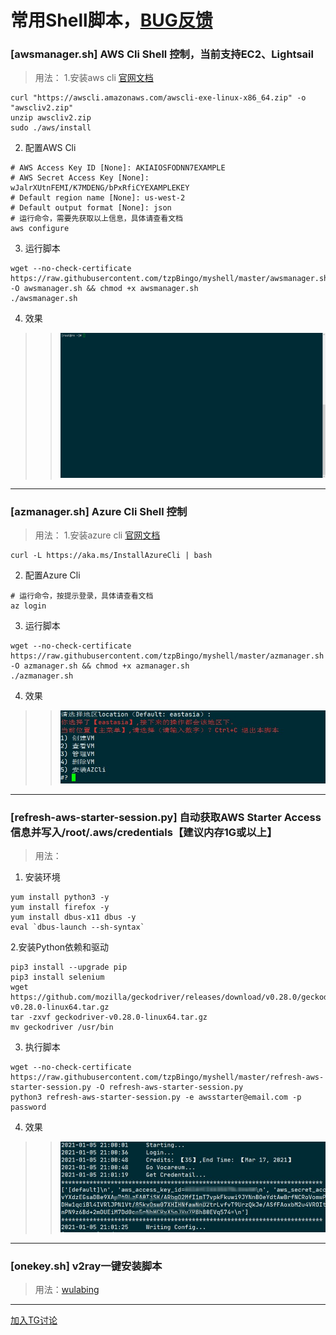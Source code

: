常用Shell脚本，[BUG反馈](https://t.me/clishellmanager)
=========

###  [awsmanager.sh] AWS Cli Shell 控制，当前支持EC2、Lightsail
> 用法：
1.安装aws cli [官网文档](https://docs.aws.amazon.com/zh_cn/cli/latest/userguide/install-cliv2-linux.html)
```
curl "https://awscli.amazonaws.com/awscli-exe-linux-x86_64.zip" -o "awscliv2.zip"
unzip awscliv2.zip
sudo ./aws/install
```
2. 配置AWS Cli
```
# AWS Access Key ID [None]: AKIAIOSFODNN7EXAMPLE
# AWS Secret Access Key [None]: wJalrXUtnFEMI/K7MDENG/bPxRfiCYEXAMPLEKEY
# Default region name [None]: us-west-2
# Default output format [None]: json
# 运行命令，需要先获取以上信息，具体请查看文档
aws configure
```
3. 运行脚本
```
wget --no-check-certificate https://raw.githubusercontent.com/tzpBingo/myshell/master/awsmanager.sh -O awsmanager.sh && chmod +x awsmanager.sh
./awsmanager.sh
```
4. 效果
>> ![image](https://github.com/tzpBingo/myshell/blob/master/imgs/aws.gif)
---------------------------------------------------------------------------------

###  [azmanager.sh] Azure Cli Shell 控制
> 用法：
1.安装azure cli [官网文档](https://docs.microsoft.com/en-us/cli/azure/install-azure-cli-linux?pivots=script)
```
curl -L https://aka.ms/InstallAzureCli | bash
```
2. 配置Azure Cli
```
# 运行命令，按提示登录，具体请查看文档
az login
```
3. 运行脚本
```
wget --no-check-certificate https://raw.githubusercontent.com/tzpBingo/myshell/master/azmanager.sh -O azmanager.sh && chmod +x azmanager.sh
./azmanager.sh
```
4. 效果
>> ![image](https://github.com/tzpBingo/myshell/blob/master/imgs/az.jpg)
------------------------------------------------------------------------

###  [refresh-aws-starter-session.py] 自动获取AWS Starter Access 信息并写入/root/.aws/credentials【建议内存1G或以上】
> 用法：
1. 安装环境
```
yum install python3 -y 
yum install firefox -y
yum install dbus-x11 dbus -y
eval `dbus-launch --sh-syntax`
```
2.安装Python依赖和驱动
```
pip3 install --upgrade pip
pip3 install selenium
wget  https://github.com/mozilla/geckodriver/releases/download/v0.28.0/geckodriver-v0.28.0-linux64.tar.gz
tar -zxvf geckodriver-v0.28.0-linux64.tar.gz
mv geckodriver /usr/bin
```
3. 执行脚本
```
wget --no-check-certificate  https://raw.githubusercontent.com/tzpBingo/myshell/master/refresh-aws-starter-session.py -O refresh-aws-starter-session.py
python3 refresh-aws-starter-session.py -e awsstarter@email.com -p password
```
4. 效果
>> ![image](https://github.com/tzpBingo/myshell/blob/master/imgs/refresh-aws-starter-session.jpg)
------------------------------------------------------------------------
###  [onekey.sh] v2ray一键安装脚本
> 用法：[wulabing](https://github.com/wulabing/V2Ray_ws-tls_bash_onekey)
---------

[加入TG讨论](https://t.me/clishellmanager)
